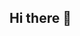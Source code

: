 ## Hi there 👋

<!--
**Anoopwebdev/Anoopwebdev** is a ✨ _special_ ✨ repository because its `README.md` (this file) appears on your GitHub profile.

Here are some ideas to get you started:

- 🔭 I’m currently working on ...
- 🌱 I’m currently learning ...


- 💬 Ask me about ...
- 📫 How to reach me: ...
- 😄 Pronouns: ...
- ⚡ Fun fact: ...
-->

